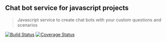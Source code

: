 ## Chat bot service for javascript projects

> Javascript service to create chat bots with your custom questions and scenarios

[![Build Status](https://travis-ci.org/hackash/chatbot-service.svg?branch=master)](https://travis-ci.org/hackash/chatbot-service)
[![Coverage Status](https://coveralls.io/repos/github/hackash/chatbot-service/badge.svg?branch=master)](https://coveralls.io/github/hackash/chatbot-service?branch=master)
